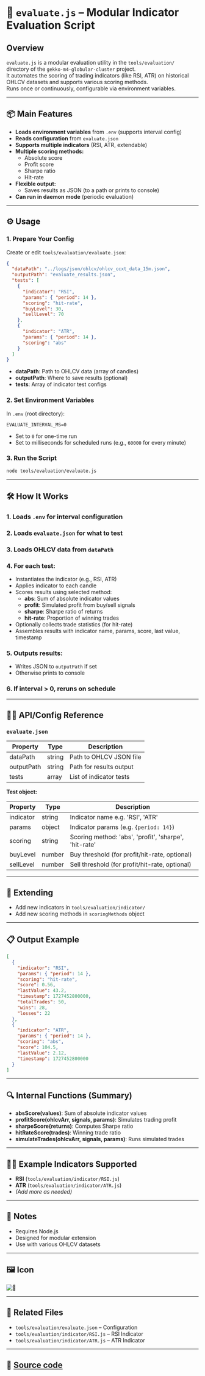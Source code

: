 # 🧮 `evaluate.js` – Modular Indicator Evaluation Script

## Overview

`evaluate.js` is a modular evaluation utility in the `tools/evaluation/` directory of the `gekko-m4-globular-cluster` project.  
It automates the scoring of trading indicators (like RSI, ATR) on historical OHLCV datasets and supports various scoring methods.  
Runs once or continuously, configurable via environment variables.

---

## 📦 Main Features

- **Loads environment variables** from `.env` (supports interval config)
- **Reads configuration** from `evaluate.json`
- **Supports multiple indicators** (RSI, ATR, extendable)
- **Multiple scoring methods:**  
  - Absolute score  
  - Profit score  
  - Sharpe ratio  
  - Hit-rate
- **Flexible output:**  
  - Saves results as JSON (to a path or prints to console)
- **Can run in daemon mode** (periodic evaluation)

---

## ⚙️ Usage

### 1. Prepare Your Config

Create or edit `tools/evaluation/evaluate.json`:

```json
{
  "dataPath": "../logs/json/ohlcv/ohlcv_ccxt_data_15m.json",
  "outputPath": "evaluate_results.json",
  "tests": [
    {
      "indicator": "RSI",
      "params": { "period": 14 },
      "scoring": "hit-rate",
      "buyLevel": 30,
      "sellLevel": 70
    },
    {
      "indicator": "ATR",
      "params": { "period": 14 },
      "scoring": "abs"
    }
  ]
}
```
- **dataPath**: Path to OHLCV data (array of candles)
- **outputPath**: Where to save results (optional)
- **tests**: Array of indicator test configs

### 2. Set Environment Variables

In `.env` (root directory):

```
EVALUATE_INTERVAL_MS=0
```
- Set to `0` for one-time run
- Set to milliseconds for scheduled runs (e.g., `60000` for every minute)

### 3. Run the Script

```sh
node tools/evaluation/evaluate.js
```

---

## 🛠️ How It Works

### 1. Loads `.env` for interval configuration  
### 2. Loads `evaluate.json` for what to test  
### 3. Loads OHLCV data from `dataPath`  
### 4. For each test:
- Instantiates the indicator (e.g., RSI, ATR)
- Applies indicator to each candle
- Scores results using selected method:
  - **abs**: Sum of absolute indicator values
  - **profit**: Simulated profit from buy/sell signals
  - **sharpe**: Sharpe ratio of returns
  - **hit-rate**: Proportion of winning trades
- Optionally collects trade statistics (for hit-rate)
- Assembles results with indicator name, params, score, last value, timestamp

### 5. Outputs results:
- Writes JSON to `outputPath` if set
- Otherwise prints to console

### 6. If interval > 0, reruns on schedule

---

## 🧑‍💻 API/Config Reference

### `evaluate.json`

| Property      | Type            | Description                       |
|---------------|-----------------|-----------------------------------|
| dataPath      | string          | Path to OHLCV JSON file           |
| outputPath    | string          | Path for results output           |
| tests         | array           | List of indicator tests           |

**Test object:**

| Property   | Type    | Description                                  |
|------------|---------|----------------------------------------------|
| indicator  | string  | Indicator name e.g. 'RSI', 'ATR'             |
| params     | object  | Indicator params (e.g. `{period: 14}`)       |
| scoring    | string  | Scoring method: 'abs', 'profit', 'sharpe', 'hit-rate' |
| buyLevel   | number  | Buy threshold (for profit/hit-rate, optional)|
| sellLevel  | number  | Sell threshold (for profit/hit-rate, optional)|

---

## 🔗 Extending

- Add new indicators in `tools/evaluation/indicator/`
- Add new scoring methods in `scoringMethods` object

---

## 📋 Output Example

```json
[
  {
    "indicator": "RSI",
    "params": { "period": 14 },
    "scoring": "hit-rate",
    "score": 0.56,
    "lastValue": 43.2,
    "timestamp": 1727452800000,
    "totalTrades": 50,
    "wins": 28,
    "losses": 22
  },
  {
    "indicator": "ATR",
    "params": { "period": 14 },
    "scoring": "abs",
    "score": 104.5,
    "lastValue": 2.12,
    "timestamp": 1727452800000
  }
]
```

---

## 🔍 Internal Functions (Summary)

- **absScore(values)**: Sum of absolute indicator values
- **profitScore(ohlcvArr, signals, params)**: Simulates trading profit
- **sharpeScore(returns)**: Computes Sharpe ratio
- **hitRateScore(trades)**: Winning trade ratio
- **simulateTrades(ohlcvArr, signals, params)**: Runs simulated trades

---

## 🧑‍🎓 Example Indicators Supported

- **RSI** (`tools/evaluation/indicator/RSI.js`)
- **ATR** (`tools/evaluation/indicator/ATR.js`)
- *(Add more as needed)*

---

## 📝 Notes

- Requires Node.js
- Designed for modular extension
- Use with various OHLCV datasets

---

## 🖼️ Icon

![🧮](https://cdn.jsdelivr.net/gh/twitter/twemoji@14.0.2/assets/svg/1f9ee.svg) <!-- Calculation emoji -->

---

## 📖 Related Files

- `tools/evaluation/evaluate.json` – Configuration
- `tools/evaluation/indicator/RSI.js` – RSI Indicator
- `tools/evaluation/indicator/ATR.js` – ATR Indicator

---

## 🔗 [Source code](https://github.com/universalbit-dev/gekko-m4-globular-cluster/blob/cf519ff3967bf36c9c05d0b6fddd84fa57e5ddeb/tools/evaluation/evaluate.js)
